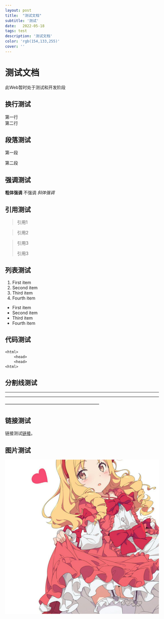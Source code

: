 ```yaml
---
layout: post
title:  "测试文档"
subtitle: '测试'
date:   2022-05-18
tags: test
description: '测试文档'
color: 'rgb(154,133,255)'
cover: ''
---
```

# 测试文档
此Web暂时处于测试和开发阶段  
## 换行测试  
第一行  
第二行
## 段落测试
第一段

第二段
## 强调测试
**粗体强调**  不强调 *斜体强调*
## 引用测试
> 引用1

>引用2

>引用3
>
>引用3

## 列表测试
1. First item
2. Second item
3. Third item
4. Fourth item

- First item
- Second item
- Third item
- Fourth item

## 代码测试

    <html>
        <head>
        <head>
    <html>

## 分割线测试
---
***
——————————————————————
## 链接测试
链接测试[链接](https://www.elfyamada.xyz)。
## 图片测试
[![链接图片](..\\assets\\profile.jpeg "测试")](https://www.elfyamada.xyz)